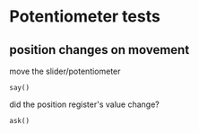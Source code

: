 # Potentiometer tests

## position changes on movement

move the slider/potentiometer

    say()

did the position register's value change?
    
    ask()

